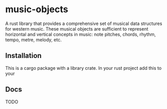 # music-objects

A rust library that provides a comprehensive set of musical data structures for western music.
These musical objects are sufficient to represent horizontal and vertical concepts in music: note pitches, chords, rhythm, tempo, metre, melody, etc.

## Installation

This is a cargo package with a library crate. In your rust project add this to your 

## Docs

TODO
